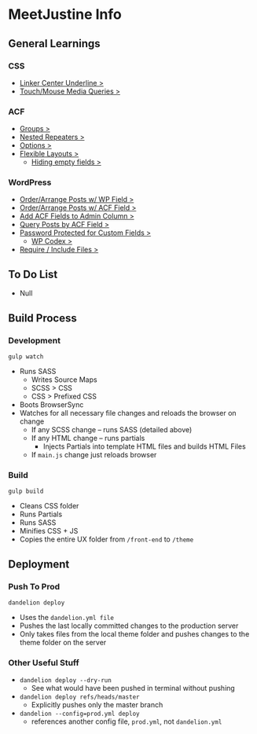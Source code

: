 # MeetJustine Info



## General Learnings
### CSS
- [Linker Center Underline >](http://tobiasahlin.com/blog/css-trick-animating-link-underlines/)
- [Touch/Mouse Media Queries >](https://css-tricks.com/touch-devices-not-judged-size/)

### ACF
- [Groups >](https://www.advancedcustomfields.com/resources/group/)
- [Nested Repeaters >](https://www.advancedcustomfields.com/resources/working-with-nested-repeaters/)
- [Options >](https://www.advancedcustomfields.com/resources/get-values-from-an-options-page/)
- [Flexible Layouts >](https://www.advancedcustomfields.com/resources/flexible-content/)
	- [Hiding empty fields >](https://www.advancedcustomfields.com/resources/hiding-empty-fields/)

### WordPress
- [Order/Arrange Posts w/ WP Field >](https://premium.wpmudev.org/blog/arrange-wordpress-posts-any-order/)
- [Order/Arrange Posts w/ ACF Field >](https://www.advancedcustomfields.com/resources/orde-posts-by-custom-fields/)
- [Add ACF Fields to Admin Column >](https://catapultthemes.com/add-acf-fields-to-admin-columns/)
- [Query Posts by ACF Field > ](https://www.advancedcustomfields.com/resources/query-posts-custom-fields/)
- [Password Protected for Custom Fields >](https://support.advancedcustomfields.com/forums/topic/hide-acf-if-password-protected/)
	- [WP Codex >](https://codex.wordpress.org/Using_Password_Protection#Protect_Custom_Fields)
- [Require / Include Files >](https://code.tutsplus.com/articles/how-to-include-and-require-files-and-templates-in-wordpress--wp-26419)


## To Do List
- Null

## Build Process
### Development
`gulp watch`
- Runs SASS
	- Writes Source Maps
	- SCSS > CSS
	- CSS > Prefixed CSS
- Boots BrowserSync
- Watches for all necessary file changes and reloads the browser on change
	- If any SCSS change – runs SASS (detailed above)
	- If any HTML change – runs partials
		- Injects Partials into template HTML files and builds HTML Files
	- If `main.js` change just reloads browser

### Build
`gulp build`
- Cleans CSS folder
- Runs Partials
- Runs SASS
- Minifies CSS + JS
- Copies the entire UX folder from `/front-end` to `/theme`


## Deployment
### Push To Prod
`dandelion deploy`
- Uses the `dandelion.yml file`
- Pushes the last locally committed changes to the production server
- Only takes files from the local theme folder and pushes changes to the theme folder on the server

### Other Useful Stuff
- `dandelion deploy --dry-run`
	- See what would have been pushed in terminal without pushing
- `dandelion deploy refs/heads/master`
	- Explicitly pushes only the master branch
- `dandelion --config=prod.yml deploy`
	- references another config file, `prod.yml`, not `dandelion.yml`
